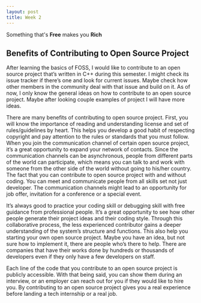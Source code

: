 ```yaml
---
layout: post
title: Week 2
---
```


Something that's **Free** makes you **Rich**

Benefits of Contributing to Open Source Project
---

After learning the basics of FOSS, I would like to contribute to an open source project that’s written in C++ during this semester. I might check its issue tracker if there’s one and look for current issues. Maybe check how other members in the community deal with that issue and build on it. As of now, I only know the general ideas on how to contribute to an open source project. Maybe after looking couple examples of project I will have more ideas.

There are many benefits of contributing to open source project. First, you will know the importance of reading and understanding license and set of rules/guidelines by heart. This helps you develop a good habit of respecting copyright and pay attention to the rules or standards that you must follow. When you join the communication channel of certain open source project, it’s a great opportunity to expand your network of contacts. Since the communication channels can be asynchronous, people from different parts of the world can participate, which means you can talk to and work with someone from the other side of the world without going to his/her country. The fact that you can contribute to open source project with and without coding. You can meet and communicate people from all skills set not just developer. The communication channels might lead to an opportunity for job offer, invitation for a conference or a special event.

It’s always good to practice your coding skill or debugging skill with free guidance from professional people. It’s a great opportunity to see how other people generate their project ideas and their coding style. Through this collaborative process, the less experienced contributor gains a deeper understanding of the system’s structure and functions. This also help you starting your own open source project. Maybe you have an idea, but not sure how to implement it, there are people who’s there to help. There are companies that have their works done by hundreds or thousands of developers even if they only have a few developers on staff.

Each line of the code that you contribute to an open source project is publicly accessible. With that being said, you can show them during an interview, or an employer can reach out for you if they would like to hire you. By contributing to an open source project gives you a real experience before landing a tech internship or a real job.
